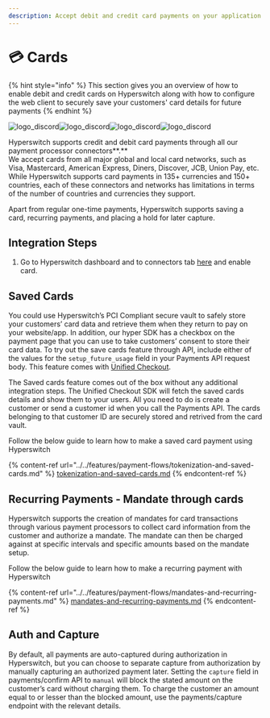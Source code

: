 ```yaml
---
description: Accept debit and credit card payments on your application
---
```


# 💳 Cards

{% hint style="info" %}
This section gives you an overview of how to enable debit and credit cards on Hyperswitch along with how to configure the web client to securely save your customers' card details for future payments
{% endhint %}

![logo\_discord](https://hyperswitch.io/logos/logo\_diners.svg)![logo\_discord](https://hyperswitch.io/logos/logo\_visa.svg)![logo\_discord](https://hyperswitch.io/logos/logo\_mastercard.svg)![logo\_discord](https://hyperswitch.io/logos/logo\_amex.svg)

Hyperswitch supports credit and debit card payments through all our payment processor connectors**.** \
We accept cards from all major global and local card networks, such as Visa, Mastercard, American Express, Diners, Discover, JCB, Union Pay, etc. While Hyperswitch supports card payments in 135+ currencies and 150+ countries, each of these connectors and networks has limitations in terms of the number of countries and currencies they support.

Apart from regular one-time payments, Hyperswitch supports saving a card, recurring payments, and placing a hold for later capture.

## Integration Steps

1. Go to Hyperswitch dashboard and to connectors tab [here](https://app.hyperswitch.io/) and enable card.

## Saved Cards

You could use Hyperswitch’s PCI Compliant secure vault to safely store your customers’ card data and retrieve them when they return to pay on your website/app. In addition, our hyper SDK has a checkbox on the payment page that you can use to take customers’ consent to store their card data. To try out the save cards feature through API, include either of the values for the `setup_future_usage` field in your Payments API request body. This feature comes with [Unified Checkout](../integration-guide/web/).

The Saved cards feature comes out of the box without any additional integration steps. The Unified Checkout SDK will fetch the saved cards details and show them to your users. All you need to do is create a customer or send a customer id when you call the Payments API. The cards belonging to that customer ID are securely stored and retrived from the card vault.

Follow the below guide to learn how to make a saved card payment using Hyperswitch

{% content-ref url="../../features/payment-flows/tokenization-and-saved-cards.md" %}
[tokenization-and-saved-cards.md](../../features/payment-flows/tokenization-and-saved-cards.md)
{% endcontent-ref %}

## Recurring Payments - Mandate through cards

Hyperswitch supports the creation of mandates for card transactions through various payment processors to collect card information from the customer and authorize a mandate. The mandate can then be charged against at specific intervals and specific amounts based on the mandate setup.&#x20;

Follow the below guide to learn how to make a recurring payment with Hyperswitch

{% content-ref url="../../features/payment-flows/mandates-and-recurring-payments.md" %}
[mandates-and-recurring-payments.md](../../features/payment-flows/mandates-and-recurring-payments.md)
{% endcontent-ref %}

## Auth and Capture

By default, all payments are auto-captured during authorization in Hyperswitch, but you can choose to separate capture from authorization by manually capturing an authorized payment later. Setting the `capture` field in payments/confirm API to `manual` will block the stated amount on the customer’s card without charging them. To charge the customer an amount equal to or lesser than the blocked amount, use the payments/capture endpoint with the relevant details.
